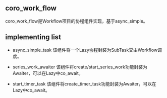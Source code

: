 ## coro_work_flow

coro_work_flow是Workflow项目的协程组件实现，基于async_simple。

## implementing list
* async_simple_task
  该组件将一个Lazy协程封装为SubTask交由Workflow调度。

* series_work_awaiter
  该组件将create/start_series_work功能封装为Awaiter，可以在Lazy中co_await。

* start_timer_task
  该组件将create_timer_task功能封装为Awaiter，可以在Lazy中co_await。